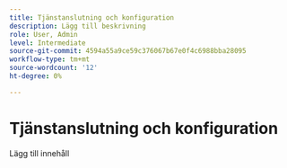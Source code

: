 ```yaml
---
title: Tjänstanslutning och konfiguration
description: Lägg till beskrivning
role: User, Admin
level: Intermediate
source-git-commit: 4594a55a9ce59c376067b67e0f4c6988bba28095
workflow-type: tm+mt
source-wordcount: '12'
ht-degree: 0%

---
```


# Tjänstanslutning och konfiguration

Lägg till innehåll

